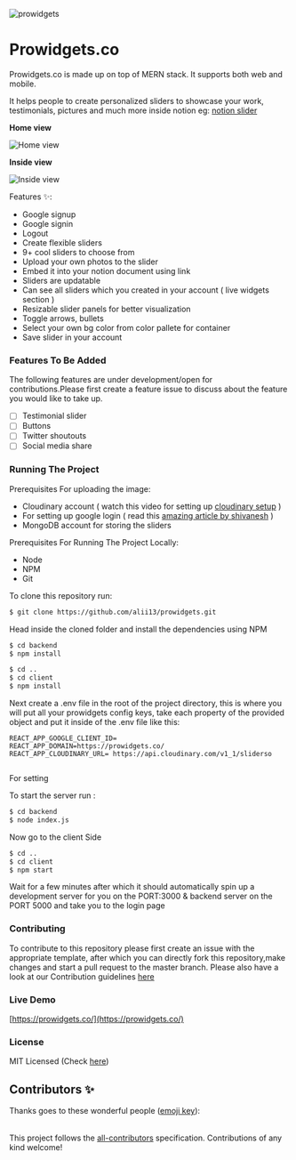 ![prowidgets](https://socialify.git.ci/alii13/prowidgets/image?description=1&descriptionEditable=Create%20personalized%20sliders%20to%20showcase%20your%20work%2C%20testimonials%2C%20pictures%20and%20much%20more%20inside%20notion.&font=Inter&forks=1&language=1&owner=1&pattern=Plus&stargazers=1&theme=Dark)
# Prowidgets.co

Prowidgets.co is made up on top of MERN stack. It supports both web and mobile.

It helps people to create personalized sliders to showcase your work, testimonials, pictures and much more inside notion 
eg: [notion slider](https://prowidgets.co/carousel/5x4HoXAK)

**Home view**

![Home view](https://i.ibb.co/jwPBSBw/prowidgets-home.gif)

**Inside view**

![Inside view](https://i.ibb.co/nmgwKT0/prowidgets.gif)

Features ✨:

- Google signup
- Google signin
- Logout
- Create flexible sliders
- 9+ cool sliders to choose from
- Upload your own photos to the slider
- Embed it into your notion document using link
- Sliders are updatable
- Can see all sliders which you created in your account ( live widgets section )
- Resizable slider panels for better visualization
- Toggle arrows, bullets
- Select your own bg color from color pallete for container
- Save slider in your account

### Features To Be Added

The following features are under development/open for contributions.Please first
create a feature issue to discuss about the feature you would like to take up.

- [ ] Testimonial slider
- [ ] Buttons
- [ ] Twitter shoutouts
- [ ] Social media share

### Running The Project

Prerequisites For uploading the image:
- Cloudinary account ( watch this video for setting up [cloudinary setup](https://www.youtube.com/watch?v=6uHfIv4981U) )
- For setting up google login ( read this [amazing article by shivanesh](https://dev.to/sivaneshs/add-google-login-to-your-react-apps-in-10-mins-4del) )
- MongoDB account for storing the sliders

Prerequisites For Running The Project Locally:

- Node
- NPM
- Git


To clone this repository run:

```sh
$ git clone https://github.com/alii13/prowidgets.git
```

Head inside the cloned folder and install the dependencies using NPM

```sh
$ cd backend
$ npm install
```
```sh
$ cd ..
$ cd client
$ npm install
```

Next create a .env file in the root of the project directory, this is where you
will put all your prowidgets config keys, take each
property of the provided object and put it inside of the .env file like this:

```
REACT_APP_GOOGLE_CLIENT_ID=
REACT_APP_DOMAIN=https://prowidgets.co/
REACT_APP_CLOUDINARY_URL= https://api.cloudinary.com/v1_1/sliderso
 
```
For setting 

To start the server run :

```sh
$ cd backend
$ node index.js
```
Now go to the client Side

```sh
$ cd ..
$ cd client
$ npm start
```

Wait for a few minutes after which it should automatically spin up a development
server for you on the PORT:3000 & backend server on the PORT 5000 and take you to the login page

### Contributing

To contribute to this repository please first create an issue with the
appropriate template, after which you can directly fork this repository,make
changes and start a pull request to the master branch. Please also have a look
at our Contribution guidelines
[here](https://github.com/monizb/FireShort/blob/master/CONTRIBUTING.md)

### Live Demo

[https://prowidgets.co/](https://prowidgets.co/)

### License

MIT Licensed (Check
[here]())

## Contributors ✨

Thanks goes to these wonderful people
([emoji key](https://allcontributors.org/docs/en/emoji-key)):

<!-- ALL-CONTRIBUTORS-LIST:START - Do not remove or modify this section -->
<!-- prettier-ignore-start -->
<!-- markdownlint-disable -->
<table>
  <tr>
   
  </tr>
  <tr>
   
  </tr>
</table>

<!-- markdownlint-enable -->
<!-- prettier-ignore-end -->
<!-- ALL-CONTRIBUTORS-LIST:END -->

This project follows the
[all-contributors](https://github.com/all-contributors/all-contributors)
specification. Contributions of any kind welcome!

